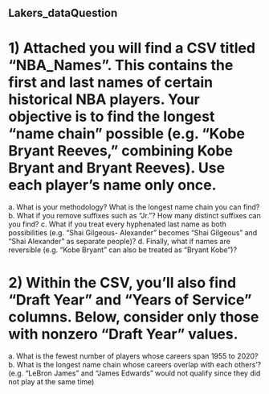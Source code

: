 ## Lakers_dataQuestion

# 1) Attached you will find a CSV titled “NBA_Names”. This contains the first and last names of certain historical NBA players. Your objective is to find the longest “name chain” possible (e.g. “Kobe Bryant Reeves,” combining Kobe Bryant and Bryant Reeves). Use each player’s name only once.
a. What is your methodology? What is the longest name chain you can find?
b. What if you remove suffixes such as “Jr.”? How many distinct suffixes can you find?
c. What if you treat every hyphenated last name as both possibilities (e.g. “Shai Gilgeous-
Alexander” becomes “Shai Gilgeous” and “Shai Alexander” as separate people)?
d. Finally, what if names are reversible (e.g. “Kobe Bryant” can also be treated as “Bryant Kobe”)?

# 2) Within the CSV, you’ll also find “Draft Year” and “Years of Service” columns. Below, consider only those with nonzero “Draft Year” values.
a. What is the fewest number of players whose careers span 1955 to 2020?
b. What is the longest name chain whose careers overlap with each others’? (e.g. “LeBron James”
and “James Edwards” would not qualify since they did not play at the same time)
